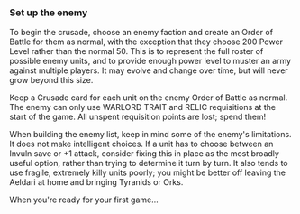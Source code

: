### Set up the enemy

To begin the crusade, choose an enemy faction and create an Order of Battle for them as normal, with the exception that they choose 200 Power Level rather than the normal 50. This is to represent the full roster of possible enemy units, and to provide enough power level to muster an army against multiple players. It may evolve and change over time, but will never grow beyond this size.

Keep a Crusade card for each unit on the enemy Order of Battle as normal. The enemy can only use WARLORD TRAIT and RELIC requisitions at the start of the game. All unspent requisition points are lost; spend them!

When building the enemy list, keep in mind some of the enemy's limitations. It does not make intelligent choices. If a unit has to choose between an Invuln save or +1 attack, consider fixing this in place as the most broadly useful option, rather than trying to determine it turn by turn. It also tends to use fragile, extremely killy units poorly; you might be better off leaving the Aeldari at home and bringing Tyranids or Orks.

When you're ready for your first game...
